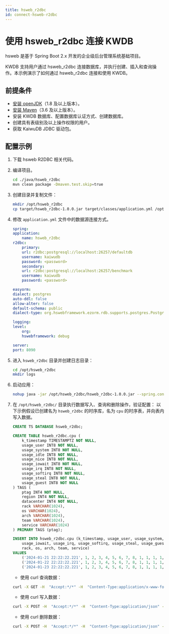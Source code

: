 ```yaml
---
title: hsweb_r2dbc
id: connect-hsweb-r2dbc
---
```


# 使用 hsweb_r2dbc 连接 KWDB

hsweb 是基于 Spring Boot 2.x 开发的企业级后台管理系统基础项目。

KWDB 支持用户通过 hsweb_r2dbc 连接数据库，并执行创建、插入和查询操作。本示例演示了如何通过 hsweb_r2dbc 连接和使用 KWDB。

## 前提条件

- [安装 openJDK](https://openjdk.org/install/)（1.8 及以上版本）。
- [安装 Maven](https://maven.apache.org/install.html)（3.6 及以上版本）。
- 安装 KWDB 数据库、配置数据库认证方式、创建数据库。
- 创建具有表级别及以上操作权限的用户。
- 获取 KaiwuDB JDBC 驱动包。

## 配置示例

1. 下载 hsweb R2DBC 相关代码。

2. 编译项目。

    ```bash
    cd ./java/hsweb_r2dbc
    mvn clean package -Dmaven.test.skip=true
    ```

3. 创建目录并复制文件：

    ```bash
    mkdir /opt/hsweb_r2dbc
    cp target/hsweb_r2dbc-1.0.0.jar target/classes/application.yml /opt/hsweb_r2dbc/
    ```

4. 修改 `application.yml` 文件中的数据源连接方式。

    ```yml
    spring:
    application:
        name: hsweb_r2dbc
    r2dbc:
        primary:
        url: r2dbc:postgresql://localhost:26257/defaultdb
        username: kaiwudb
        password: <password>
        secondary:
        url: r2dbc:postgresql://localhost:26257/benchmark
        username: kaiwudb
        password: <password>

    easyorm:
    dialect: postgres
    auto-ddl: false
    allow-alter: false
    default-schema: public
    dialect-type: org.hswebframework.ezorm.rdb.supports.postgres.PostgresqlDialect

    logging:
    level:
        org:
        hswebframework: debug

    server:
    port: 8090
    ```

5. 进入 `hsweb_r2dbc` 目录并创建日志目录：

    ```bash
    cd /opt/hsweb_r2dbc
    mkdir logs
    ```

6. 启动应用：

    ```bash
    nohup java -jar /opt/hsweb_r2dbc/hsweb_r2dbc-1.0.0.jar --spring.config.location=/opt/hsweb_r2dbc/application.yml > /opt/hsweb_r2dbc/logs/output.log 2>&1 &
    ```

7. 在 `/opt/hsweb_r2dbc/` 目录执行数据写入、查询和删除操作，验证配置：
    以下示例假设已创建名为 `hsweb_r2dbc` 的时序库，名为 `cpu` 的时序表，并向表内写入数据。

    ```sql
    CREATE TS DATABASE hsweb_r2dbc;

    CREATE TABLE hsweb_r2dbc.cpu (
        k_timestamp TIMESTAMPTZ NOT NULL,
        usage_user INT8 NOT NULL,
        usage_system INT8 NOT NULL,
        usage_idle INT8 NOT NULL,
        usage_nice INT8 NOT NULL,
        usage_iowait INT8 NOT NULL,
        usage_irq INT8 NOT NULL,
        usage_softirq INT8 NOT NULL,
        usage_steal INT8 NOT NULL,
        usage_guest INT8 NOT NULL
    ) TAGS (
        ptag INT4 NOT NULL,
        region INT4 NOT NULL,
        datacenter INT4 NOT NULL,
        rack VARCHAR(1024),
        os VARCHAR(1024),
        arch VARCHAR(1024),
        team VARCHAR(1024),
        service VARCHAR(1024)
    ) PRIMARY TAGS (ptag);

    INSERT INTO hsweb_r2dbc.cpu (k_timestamp, usage_user, usage_system, usage_idle, usage_nice,
        usage_iowait, usage_irq, usage_softirq, usage_steal, usage_guest, ptag, region, datacenter,
        rack, os, arch, team, service)
    VALUES
        ('2024-01-21 22:22:22.221', 1, 2, 3, 4, 5, 6, 7, 8, 1, 1, 1, 1, '2', '2', '2', '2', '2'),
        ('2024-01-22 22:22:22.221', 1, 2, 3, 4, 5, 6, 7, 8, 1, 1, 1, 1, '2', '2', '2', '2', '2'),
        ('2024-01-23 22:22:22.221', 1, 2, 3, 4, 5, 6, 7, 8, 1, 1, 1, 1, '2', '2', '2', '2', '2');
    ```

    - 使用 curl 查询数据：

    ```bash
    curl -X GET -H  "Accept:*/*" -H  "Content-Type:application/x-www-form-urlencoded" "http://localhost:8090/hsweb_r2dbc/cpus/1?end=1706106142221&start=1705760542221"
    ```

    - 使用 curl 写入数据：

    ```bash
    curl -X POST -H  "Accept:*/*" -H  "Content-Type:application/json" -d "{\"arch\":\"\",\"dataCenter\":2,\"id\":2,\"os\":\"\",\"rack\":\"\",\"region\":2,\"service\":\"\",\"team\":\"\",\"time\":1722579427867,\"usageGuest\":1,\"usageIdle\":1,\"usageIoWait\":1,\"usageIrq\":1,\"usageNice\":1,\"usageSoftIrq\":1,\"usageSteal\":1,\"usageSystem\":1,\"usageUser\":1}" "http://localhost:8090/hsweb_r2dbc/cpu"

    ```

    - 使用 curl 删除数据：

    ```bash
    curl -X POST -H  "Accept:*/*" -H  "Content-Type:application/json" -d "{\"id\":1,\"time\":1722579427867}" "http://localhost:8090/hsweb_r2dbc/cpu/delete"

    ```